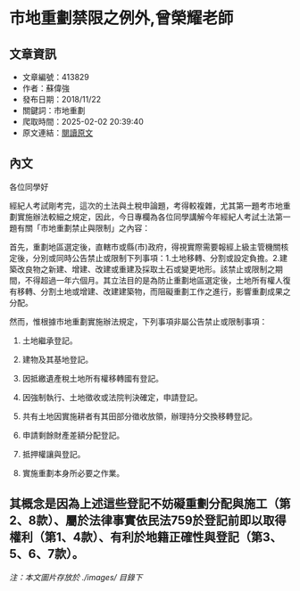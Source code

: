 # 市地重劃禁限之例外,曾榮耀老師

## 文章資訊
- 文章編號：413829
- 作者：蘇偉強
- 發布日期：2018/11/22
- 關鍵詞：市地重劃
- 爬取時間：2025-02-02 20:39:40
- 原文連結：[閱讀原文](https://real-estate.get.com.tw/Columns/detail.aspx?no=413829)

## 內文
各位同學好

經紀人考試剛考完，這次的土法與土稅申論題，考得較複雜，尤其第一題考市地重劃實施辦法較細之規定，因此，今日專欄為各位同學講解今年經紀人考試土法第一題有關「市地重劃禁止與限制」之內容：

首先，重劃地區選定後，直轄市或縣(市)政府，得視實際需要報經上級主管機關核定後，分別或同時公告禁止或限制下列事項：1.土地移轉、分割或設定負擔。2.建築改良物之新建、增建、改建或重建及採取土石或變更地形。該禁止或限制之期間，不得超過一年六個月。其立法目的是為防止重劃地區選定後，土地所有權人復有移轉、分割土地或增建、改建建築物，而阻礙重劃工作之進行，影響重劃成果之分配。

然而，惟根據市地重劃實施辦法規定，下列事項非屬公告禁止或限制事項：

1. 土地繼承登記。

2. 建物及其基地登記。

3. 因抵繳遺產稅土地所有權移轉國有登記。

4. 因強制執行、土地徵收或法院判決確定，申請登記。

5. 共有土地因實施耕者有其田部分徵收放領，辦理持分交換移轉登記。

6. 申請剩餘財產差額分配登記。

7. 抵押權讓與登記。

8. 實施重劃本身所必要之作業。

其概念是因為上述這些登記不妨礙重劃分配與施工（第2、8款）、屬於法律事實依民法759於登記前即以取得權利（第1、4款）、有利於地籍正確性與登記（第3、5、6、7款）。
---
*注：本文圖片存放於 ./images/ 目錄下*
